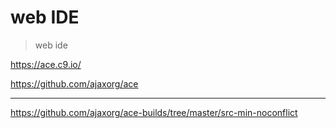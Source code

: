 # web IDE

> web ide

https://ace.c9.io/

https://github.com/ajaxorg/ace

***

https://github.com/ajaxorg/ace-builds/tree/master/src-min-noconflict

